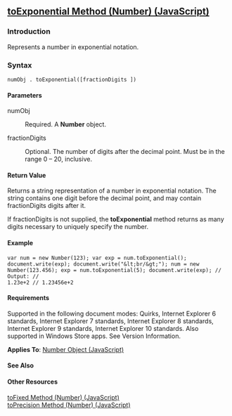 ## [toExponential Method (Number) (JavaScript)](toExponential-Method__Number.html)

### Introduction 

 Represents a number in exponential notation.

### Syntax 

```
numObj . toExponential([fractionDigits ])
```

#### Parameters 

<div id="sectionSection0" class="section" name="collapseableSection" style="" expanded="true">
  <dl class="authored">
    <dt>
      <span class="parameter" sdata="paramReference" xmlns:util="util">numObj</span>
    </dt>
    <dd>
      <p xmlns:util="util">
        Required. A <b>Number</b> object.
      </p>
    </dd>
    <dt>
      <span class="parameter" sdata="paramReference" xmlns:util="util">fractionDigits</span>
    </dt>
    <dd>
      <p xmlns:util="util">
        Optional. The number of digits after the decimal point. Must be in the range 0 &#8211; 20, inclusive.
      </p>
    </dd>
  </dl>
</div>

#### Return Value 

<div id="returnValueSection" class="section" name="collapseableSection" style="">
  <p xmlns:util="util">
    Returns a string representation of a number in exponential notation. The string contains one digit before the decimal point, and may contain <span class="parameter" sdata=
    "paramReference">fractionDigits</span> digits after it.
  </p>
  <p xmlns:util="util">
    If <span class="parameter" sdata="paramReference">fractionDigits</span> is not supplied, the <b>toExponential</b> method returns as many digits necessary to uniquely specify the number.
  </p>
</div>

#### Example 

<p xmlns:util="util"></p>

```
var num = new Number(123); var exp = num.toExponential(); document.write(exp); document.write("&lt;br/&gt;"); num = new Number(123.456); exp = num.toExponential(5); document.write(exp); // Output: //
1.23e+2 // 1.23456e+2
```

#### Requirements 

<div id="requirementsTitleSection" class="section" name="collapseableSection" style="">
  <p xmlns:util="util"></p>
  <p>
    Supported in the following document modes: Quirks, Internet Explorer 6 standards, Internet Explorer 7 standards, Internet Explorer 8 standards, Internet Explorer 9 standards, Internet Explorer 10
    standards. Also supported in Windows Store apps. See Version Information.
  </p>
  <p xmlns:util="util">
    <b>Applies To</b>: <span sdata="link"><a href="76e87c37-cf6c-46cc-bafa-04be1fe3d78d.htm">Number Object (JavaScript)</a></span>
  </p>
</div>

#### See Also 

<div id="seeAlsoSection" class="section" name="collapseableSection" style="">
  <h4 class="subHeading">
    Other Resources
  </h4>
  <div class="seeAlsoStyle">
    <span sdata="link" xmlns:util="util"><a href="b5f03400-865e-4ab2-818c-f734c0f6d6f0.htm">toFixed Method (Number) (JavaScript)</a></span>
  </div>
  <div class="seeAlsoStyle">
    <span sdata="link" xmlns:util="util"><a href="ac13c82f-1038-447a-823f-f755bba535ca.htm">toPrecision Method (Number) (JavaScript)</a></span>
  </div>
</div>

